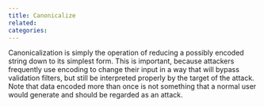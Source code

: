 ```yaml
---
title: Canonicalize
related:
categories:
---
```


Canonicalization is simply the operation of reducing a possibly encoded string down to its simplest form.
		This is important, because attackers frequently use encoding to change their input in a way that will bypass validation filters,
		but still be interpreted properly by the target of the attack.
		Note that data encoded more than once is not something that a normal user would generate and should be regarded as an attack.